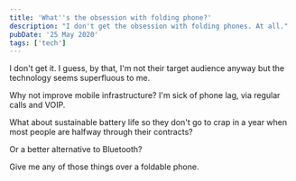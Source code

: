 ```yaml
---
title: 'What''s the obsession with folding phone?'
description: "I don't get the obsession with folding phones. At all."
pubDate: '25 May 2020'
tags: ['tech']
---
```


I don't get it. I guess, by that, I'm not their target audience anyway but the technology seems superfluous to me.

Why not improve mobile infrastructure? I'm sick of phone lag, via regular calls and VOIP.

What about sustainable battery life so they don't go to crap in a year when most people are halfway through their contracts?

Or a better alternative to Bluetooth?

Give me any of those things over a foldable phone.